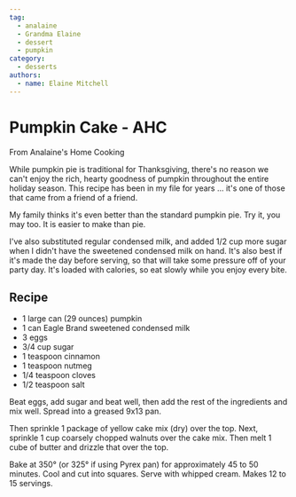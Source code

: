 ```yaml
---
tag:
  - analaine
  - Grandma Elaine
  - dessert
  - pumpkin
category:
  - desserts
authors:
  - name: Elaine Mitchell
---
```


# Pumpkin Cake - AHC
From Analaine's Home Cooking

While pumpkin pie is traditional for Thanksgiving, there's no reason we can't enjoy the rich,
hearty goodness of pumpkin throughout the entire holiday season. This recipe has been in my
file for years ... it's one of those that came from a friend of a friend.

My family thinks it's even better than the standard pumpkin pie. Try it, you may too. It is easier
to make than pie.

I've also substituted regular condensed milk, and added 1/2 cup more sugar when I didn't have
the sweetened condensed milk on hand. It's also best if it's made the day before serving, so that
will take some pressure off of your party day. It's loaded with calories, so eat slowly while you
enjoy every bite.

## Recipe

* 1 large can (29 ounces) pumpkin
* 1 can Eagle Brand sweetened condensed milk
* 3 eggs
* 3/4 cup sugar
* 1 teaspoon cinnamon
* 1 teaspoon nutmeg
* 1/4 teaspoon cloves
* 1/2 teaspoon salt

Beat eggs, add sugar and beat well, then add the rest of the ingredients and mix well. Spread
into a greased 9x13 pan.

Then sprinkle 1 package of yellow cake mix (dry) over the top. Next, sprinkle 1 cup coarsely
chopped walnuts over the cake mix. Then melt 1 cube of butter and drizzle that over the top.

Bake at 350° (or 325° if using Pyrex pan) for approximately 45 to 50 minutes. Cool and cut into
squares. Serve with whipped cream. Makes 12 to 15 servings.
